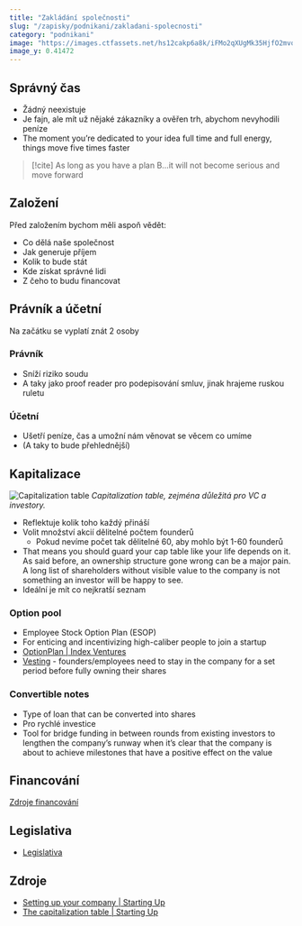 ```yaml
---
title: "Zakládání společnosti"
slug: "/zapisky/podnikani/zakladani-spolecnosti"
category: "podnikani"
image: "https://images.ctfassets.net/hs12cakp6a8k/iFMo2qXUgMk35HjfO2mvo/59bc64f418f370728751f95e8ad4d99a/chapter_7.svg"
image_y: 0.41472
---
```

## Správný čas
- Žádný neexistuje
- Je fajn, ale mít už nějaké zákazníky a ověřen trh, abychom nevyhodili peníze
- The moment you’re dedicated to your idea full time and full energy, things move five times faster

> [!cite]
> As long as you have a plan B…it will not become serious and move forward
## Založení
Před založením bychom měli aspoň vědět:
- Co dělá naše společnost
- Jak generuje příjem
- Kolik to bude stát
- Kde získat správné lidi
- Z čeho to budu financovat
## Právník a účetní
Na začátku se vyplatí znát 2 osoby
### Právník
- Sníží riziko soudu
- A taky jako proof reader pro podepisování smluv, jinak hrajeme ruskou ruletu
### Účetní
- Ušetří peníze, čas a umožní nám věnovat se věcem co umíme
- (A taky to bude přehlednější)
## Kapitalizace
![Capitalization table](../../@Assets/Podnikání/Zakládání_společnosti/Capitalization_table.png)
*Capitalization table, zejména důležitá pro VC a investory.*

- Reflektuje kolik toho každý přináší
- Volit množství akcií dělitelné počtem founderů
	- Pokud nevíme počet tak dělitelné 60, aby mohlo být 1-60 founderů
- That means you should guard your cap table like your life depends on it. As said before, an ownership structure gone wrong can be a major pain. A long list of shareholders without visible value to the company is not something an investor will be happy to see.
- Ideální je mít co nejkratší seznam
### Option pool
- Employee Stock Option Plan (ESOP)
- For enticing and incentivizing high-caliber people to join a startup
- [OptionPlan | Index Ventures](https://www.indexventures.com/optionplan#expected_funding_rounds_pre_exit=series-b-and-c&employee_country=finland&mode=seed)
- [Vesting](Podnikání/Finance_-_investment_process.md##Vesting) - founders/employees need to stay in the company for a set period before fully owning their shares
### Convertible notes
- Type of loan that can be converted into shares
- Pro rychlé investice
- Tool for bridge funding in between rounds from existing investors to lengthen the company’s runway when it’s clear that the company is about to achieve milestones that have a positive effect on the value
## Financování
[Zdroje financování](Finance/Zdroje%20financování.md)
## Legislativa
- [Legislativa](Legislativa.md)
## Zdroje
- [Setting up your company | Starting Up](https://courses.minnalearn.com/en/courses/startingup/company-formation/setting-up-your-company/)
- [The capitalization table | Starting Up](https://courses.minnalearn.com/en/courses/startingup/company-formation/the-capitalization-table/)
